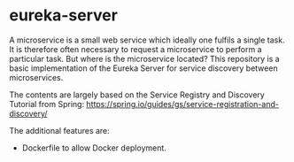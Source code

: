# eureka-server

A microservice is a small web service which ideally one fulfils a single task. It is therefore often necessary to request a microservice to perform a particular task. But where is the microservice located? This repository is a basic implementation of the Eureka Server for service discovery between microservices.

The contents are largely based on the Service Registry and Discovery Tutorial from Spring:  https://spring.io/guides/gs/service-registration-and-discovery/

The additional features are:
* Dockerfile to allow Docker deployment.
